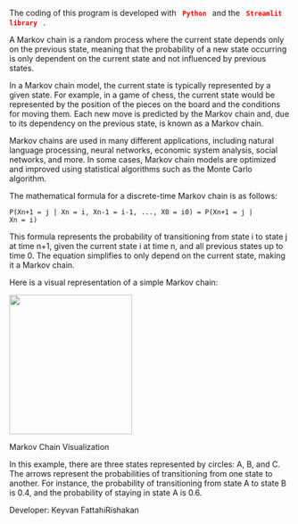 The coding of this program is developed with <b><code style="color: red;"> Python </code> </b> and the <b><code style="color: red;"> Streamlit library </code> </b>.

A Markov chain is a random process where the current state depends only on the previous state, meaning that the probability of a new state occurring is only dependent on the current state and not influenced by previous states.

In a Markov chain model, the current state is typically represented by a given state. For example, in a game of chess, the current state would be represented by the position of the pieces on the board and the conditions for moving them. Each new move is predicted by the Markov chain and, due to its dependency on the previous state, is known as a Markov chain.

Markov chains are used in many different applications, including natural language processing, neural networks, economic system analysis, social networks, and more. In some cases, Markov chain models are optimized and improved using statistical algorithms such as the Monte Carlo algorithm.

The mathematical formula for a discrete-time Markov chain is as follows:

<code>P(Xn+1 = j | Xn = i, Xn-1 = i-1, ..., X0 = i0) = P(Xn+1 = j | Xn = i)</code>

This formula represents the probability of transitioning from state i to state j at time n+1, given the current state i at time n, and all previous states up to time 0. The equation simplifies to only depend on the current state, making it a Markov chain.

Here is a visual representation of a simple Markov chain:

<img src="https://upload.wikimedia.org/wikipedia/commons/thumb/2/2b/Markovkate_01.svg/1200px-Markovkate_01.svg.png" style='width:220px; height:250px'>

Markov Chain Visualization

In this example, there are three states represented by circles: A, B, and C. The arrows represent the probabilities of transitioning from one state to another. For instance, the probability of transitioning from state A to state B is 0.4, and the probability of staying in state A is 0.6.


Developer: Keyvan FattahiRishakan
